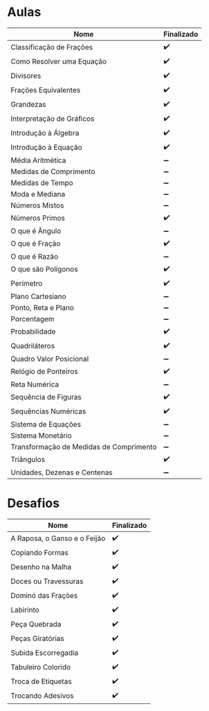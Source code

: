 # Aulas

| Nome | Finalizado |
|------|-----------|
| Classificação de Frações | ✔️ |
| Como Resolver uma Equação | ✔️ |
| Divisores | ✔️ |
| Frações Equivalentes | ✔️ |
| Grandezas | ✔️ |
| Interpretação de Gráficos | ✔️ |
| Introdução à Álgebra | ✔️ |
| Introdução à Equação | ✔️ |
| Média Aritmética | ➖ |
| Medidas de Comprimento | ➖ |
| Medidas de Tempo | ➖ |
| Moda e Mediana | ➖ |
| Números Mistos | ➖ |
| Números Primos | ✔️ |
| O que é Ângulo | ➖ |
| O que é Fração | ✔️ |
| O que é Razão | ➖ |
| O que são Polígonos | ✔️ |
| Perímetro | ✔️ |
| Plano Cartesiano | ➖ |
| Ponto, Reta e Plano | ➖ |
| Porcentagem | ➖ |
| Probabilidade | ✔️ |
| Quadriláteros | ✔️ |
| Quadro Valor Posicional | ➖ |
| Relógio de Ponteiros | ✔️ |
| Reta Numérica | ➖ |
| Sequência de Figuras | ✔️ |
| Sequências Numéricas | ✔️ |
| Sistema de Equações | ➖ |
| Sistema Monetário | ➖ |
| Transformação de Medidas de Comprimento | ➖ |
| Triângulos | ✔️ |
| Unidades, Dezenas e Centenas | ➖ |

# Desafios

| Nome | Finalizado |
|------|-----------|
| A Raposa, o Ganso e o Feijão | ✔️ |
| Copiando Formas | ✔️ |
| Desenho na Malha | ✔️ |
| Doces ou Travessuras | ✔️ |
| Dominó das Frações | ✔️ |
| Labirinto | ✔️ |
| Peça Quebrada | ✔️ |
| Peças Giratórias | ✔️ |
| Subida Escorregadia | ✔️ |
| Tabuleiro Colorido | ✔️ |
| Troca de Etiquetas | ✔️ |
| Trocando Adesivos | ✔️ |